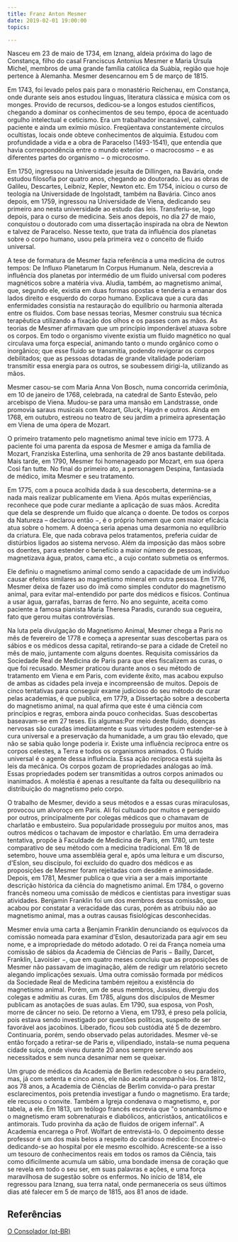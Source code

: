 ```yaml
---
title: Franz Anton Mesmer
date: 2019-02-01 19:00:00
topics: 

---
```



Nasceu em 23 de maio de 1734, em Iznang, aldeia próxima do lago de Constança, filho do casal Franciscus Antonius Mesmer e Maria Ursula Michel, membros de uma grande família católica da Suábia, região que hoje pertence à Alemanha. Mesmer desencarnou em  5 de março de 1815. 

Em 1743, foi levado pelos pais para o monastério Reichenau, em Constança, onde durante seis anos estudou línguas, literatura clássica e música com os monges. Provido de recursos, dedicou-se a longos estudos científicos, chegando a dominar os conhecimentos de seu tempo, época de acentuado orgulho intelectual e ceticismo. Era um trabalhador incansável, calmo, paciente e ainda um exímio músico. Freqüentava constantemente círculos ocultistas, locais onde obteve conhecimentos de alquimia. Estudou com profundidade a vida e a obra de Paracelso (1493-1541), que entendia que havia correspondência entre o mundo exterior − o macrocosmo − e as diferentes partes do organismo − o microcosmo. 

Em 1750, ingressou na Universidade jesuíta de Dillingen, na Bavária, onde estudou filosofia por quatro anos, chegando ao doutorado. Leu as obras de Galileu, Descartes, Leibniz, Kepler, Newton etc. Em 1754, iniciou o curso de teologia na Universidade de Ingolstadt, também na Bavária. Cinco anos depois, em 1759, ingressou na Universidade de Viena, dedicando seu primeiro ano nesta universidade ao estudo das leis. Transferiu-se, logo depois, para o curso de medicina. Seis anos depois, no dia 27 de maio, conquistou o doutorado com uma dissertação inspirada na obra de Newton e talvez de Paracelso. Nesse texto, que trata da influência dos planetas sobre o corpo humano, usou pela primeira vez o conceito de fluido universal.

A tese de formatura de Mesmer fazia referência a uma medicina de outros tempos: De Influxo Planetarum In Corpus Humanum. Nela, descrevia a influência dos planetas por intermédio de um fluido universal com poderes magnéticos sobre a matéria viva. Aludia, também, ao magnetismo animal, que, segundo ele, existia em duas formas opostas e tenderia a emanar dos lados direito e esquerdo do corpo humano. Explicava que a cura das enfermidades consistia na restauração do equilíbrio ou harmonia alterada entre os fluidos. Com base nessas teorias, Mesmer construiu sua técnica terapêutica utilizando a fixação dos olhos e os passes com as mãos. As teorias de Mesmer afirmavam que um princípio imponderável atuava sobre os corpos. Em todo o organismo vivente existia um fluido magnético no qual circulava uma força especial, animando tanto o mundo orgânico como o inorgânico; que esse fluido se transmitia, podendo revigorar os corpos debilitados; que as pessoas dotadas de grande vitalidade poderiam transmitir essa energia para os outros, se soubessem dirigi-la, utilizando as mãos. 

Mesmer casou-se com Maria Anna Von Bosch, numa concorrida cerimônia, em 10 de janeiro de 1768, celebrada, na catedral de Santo Estevão, pelo arcebispo de Viena. Mudou-se para uma mansão em Landstrasse, onde promovia saraus musicais com Mozart, Gluck, Haydn e outros. Ainda em 1768, em outubro, estreou no teatro de seu jardim a primeira apresentação em Viena de uma ópera de Mozart.

O primeiro tratamento pelo magnetismo animal teve início em 1773. A paciente foi uma parenta da esposa de Mesmer e amiga da família de Mozart, Franziska Esterlina, uma senhorita de 29 anos bastante debilitada. Mais tarde, em 1790, Mesmer foi homenageado por Mozart, em sua ópera Così fan tutte. No final do primeiro ato, a personagem Despina, fantasiada de médico, imita Mesmer e seu tratamento.

Em 1775, com a pouca acolhida dada à sua descoberta, determina-se a nada mais realizar publicamente em Viena. Após muitas experiências, reconhece que pode curar mediante a aplicação de suas mãos. Acredita que dela se desprende um fluido que alcança o doente. De todos os corpos da Natureza – declarou então −, é o próprio homem que com maior eficácia atua sobre o homem. A doença seria apenas uma desarmonia no equilíbrio da criatura. Ele, que nada cobrava pelos tratamentos, preferia cuidar de distúrbios ligados ao sistema nervoso. Além da imposição das mãos sobre os doentes, para estender o benefício a maior número de pessoas, magnetizava água, pratos, cama etc.,  a cujo contato submetia os enfermos.

Ele definiu o magnetismo animal como sendo a capacidade de um indivíduo causar efeitos similares ao magnetismo mineral em outra pessoa. Em 1776, Mesmer deixa de fazer uso do ímã como simples condutor do magnetismo animal, para evitar mal-entendido por parte dos médicos e físicos. Continua a usar água, garrafas, barras de ferro. No ano seguinte, aceita como paciente a famosa pianista Maria Theresa Paradis, curando sua cegueira, fato que gerou muitas controvérsias.

Na luta pela divulgação do Magnetismo Animal, Mesmer chega a Paris no mês de fevereiro de 1778 e começa a apresentar suas descobertas para os sábios e os médicos dessa capital, retirando-se para a cidade de Creteil no mês de maio, juntamente com alguns doentes. Requisita comissários da Sociedade Real de Medicina de Paris para que eles fiscalizem as curas, o que foi recusado. Mesmer praticou durante anos o seu método de tratamento em Viena e em Paris, com evidente êxito, mas acabou expulso de ambas as cidades pela inveja e incompreensão de muitos. Depois de cinco tentativas para conseguir exame judicioso do seu método de curar pelas academias, é que publica, em 1779, a Dissertação sobre a descoberta do magnetismo animal, na qual afirma que este é uma ciência com princípios e regras, embora ainda pouco conhecidas. Suas descobertas baseavam-se em 27 teses. Eis algumas:Por meio deste fluido, doenças nervosas são curadas imediatamente e suas virtudes podem estender-se à cura universal e a preservação da humanidade, a um grau tão elevado, que não se sabia quão longe poderia ir. Existe uma influência recíproca entre os corpos celestes, a Terra e todos os organismos animados. O fluido universal é o agente dessa influência. Essa ação recíproca está sujeita às leis da mecânica. Os corpos gozam de propriedades análogas ao ímã. Essas propriedades podem ser transmitidas a outros corpos animados ou inanimados. A moléstia é apenas a resultante da falta ou desequilíbrio na distribuição do magnetismo pelo corpo. 

O trabalho de Mesmer, devido a seus métodos e a essas curas miraculosas, provocou um alvoroço em Paris. Ali foi cultuado por muitos e perseguido por outros, principalmente por colegas médicos que o chamavam de charlatão e embusteiro. Sua popularidade prosseguiu por muitos anos, mas outros médicos o tachavam de impostor e charlatão. Em uma derradeira tentativa, propõe à Faculdade de Medicina de Paris, em 1780, um teste comparativo de seu método com a medicina tradicional. Em 18 de setembro, houve uma assembléia geral e, após uma leitura e um discurso, d'Eslon, seu discípulo, foi excluído do quadro dos médicos e as proposições de Mesmer foram rejeitadas com desdém e animosidade. Depois, em 1781, Mesmer publica o que viria a ser a mais importante descrição histórica da ciência do magnetismo animal. Em 1784, o governo francês nomeou uma comissão de médicos e cientistas para investigar suas atividades. Benjamin Franklin foi um dos membros dessa comissão, que acabou por constatar a veracidade das curas, porém as atribuiu não ao magnetismo animal, mas a outras causas fisiológicas desconhecidas.

Mesmer envia uma carta a Benjamin Franklin denunciando os equívocos da comissão nomeada para examinar d'Eslon, desautorizada para agir em seu nome, e a impropriedade do método adotado. O rei da França nomeia uma comissão de sábios da Academia de Ciências de Paris − Bailly, Darcet, Franklin, Lavoisier −, que em quatro meses concluiu que as proposições de Mesmer não passavam de imaginação, além de redigir um relatório secreto alegando implicações sexuais. Uma outra comissão formada por médicos da Sociedade Real de Medicina também rejeitou a existência do magnetismo animal. Porém, um de seus membros, Jussieu, divergiu dos colegas e admitiu as curas. Em 1785, alguns dos discípulos de Mesmer publicam as anotações de suas aulas. Em 1790, sua esposa, von Posh, morre de câncer no seio. De retorno a Viena, em 1793, é preso pela polícia, pois estava sendo investigado por questões políticas, suspeito de ser favorável aos jacobinos. Liberado, ficou sob custódia até 5 de dezembro. Continuaria, porém, sendo observado pelas autoridades. Mesmer vê-se então forçado a retirar-se de Paris  e, vilipendiado, instala-se numa pequena cidade suíça, onde viveu durante 20 anos sempre servindo aos necessitados e sem nunca desanimar nem se queixar.

Um grupo de médicos da Academia de Berlim redescobre o seu paradeiro, mas, já com setenta e cinco anos, ele não aceita acompanhá-los. Em 1812, aos 78 anos, a Academia de Ciências de Berlim convida-o para prestar esclarecimentos, pois pretendia investigar a fundo o magnetismo. Era tarde; ele recusou o convite. Também a Igreja condenava o magnetismo, e, por tabela, a ele. Em 1813, um teólogo francês escrevia que "o sonambulismo e o magnetismo eram sobrenaturais e diabólicos, anticristãos, anticatólicos e antimorais. Tudo provinha da ação de fluidos de origem infernal". A Academia encarrega o Prof. Wolfart de entrevistá-lo. O depoimento desse professor é um dos mais belos a respeito do caridoso médico: Encontrei-o dedicando-se ao hospital por ele mesmo escolhido. Acrescente-se a isso um tesouro de conhecimentos reais em todos os ramos da Ciência, tais como dificilmente acumula um sábio, uma bondade imensa de coração que se revela em todo o seu ser, em suas palavras e ações, e uma força maravilhosa de sugestão sobre os enfermos. No início de 1814, ele regressou para Iznang, sua terra natal, onde permaneceria os seus últimos dias até falecer em 5 de março de 1815, aos 81 anos de idade.


## Referências
[O Consolador (pt-BR)](http://www.oconsolador.com.br/linkfixo/biografias/franzanton.html)




